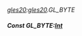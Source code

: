 _[gles20](../../modules/gles20/gles20-module.md):[gles20](../../modules/gles20/gles20-module.md).GL\_BYTE_
##### Const GL\_BYTE:[Int](../../modules/wonkey/wonkey-types-int.md)
